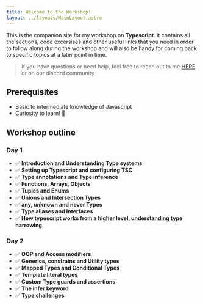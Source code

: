 ```yaml
---
title: Welcome to the Workshop!
layout: ../layouts/MainLayout.astro
---
```


This is the companion site for my workshop on **Typescript**. It contains all the sections, code excersises and other useful links that you need in order to follow along during the workshop and will also be handy for coming back to specific topics at a later point in time.

> If you have questions or need help, feel free to reach out to me [HERE](https://twitter.com/sid_web_works) or on our discord community

## Prerequisites

- Basic to intermediate knowledge of Javascript
- Curiosity to learn! 🤩

## Workshop outline

### Day 1

- ✅ **Introduction and Understanding Type systems**
- ✅ **Setting up Typescript and configuring TSC**
- ✅ **Type annotations and Type inference**
- ✅ **Functions, Arrays, Objects**
- ✅ **Tuples and Enums**
- ✅ **Unions and Intersection Types**
- ✅ **any, unknown and never Types**
- ✅ **Type aliases and Interfaces**
- ✅ **How typescript works from a higher level, understanding type narrowing**

### Day 2

- ✅ **OOP and Access modifiers**
- ✅ **Generics, constrains and Utility types**
- ✅ **Mapped Types and Conditional Types**
- ✅ **Template literal types**
- ✅ **Custom Type guards and assertions**
- ✅ **The infer keyword**
- ✅ **Type challenges**
